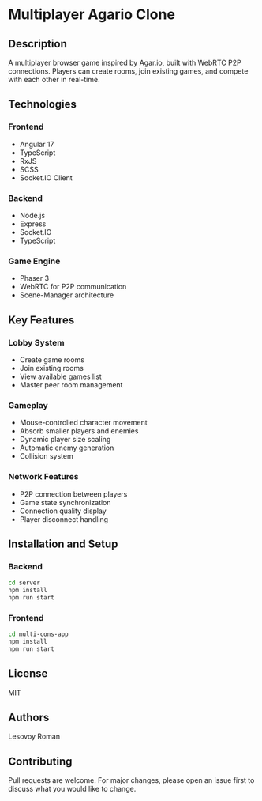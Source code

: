 # Multiplayer Agario Clone

## Description
A multiplayer browser game inspired by Agar.io, built with WebRTC P2P connections. Players can create rooms, join existing games, and compete with each other in real-time.

## Technologies

### Frontend
- Angular 17
- TypeScript
- RxJS
- SCSS
- Socket.IO Client

### Backend
- Node.js
- Express
- Socket.IO
- TypeScript

### Game Engine
- Phaser 3
- WebRTC for P2P communication
- Scene-Manager architecture

## Key Features

### Lobby System
- Create game rooms
- Join existing rooms
- View available games list
- Master peer room management

### Gameplay
- Mouse-controlled character movement
- Absorb smaller players and enemies
- Dynamic player size scaling
- Automatic enemy generation
- Collision system

### Network Features
- P2P connection between players
- Game state synchronization
- Connection quality display
- Player disconnect handling

## Installation and Setup

### Backend
```bash
cd server
npm install
npm run start
```

### Frontend
```bash
cd multi-cons-app
npm install
npm run start
```

## License
MIT

## Authors
Lesovoy Roman

## Contributing
Pull requests are welcome. For major changes, please open an issue first to discuss what you would like to change.
